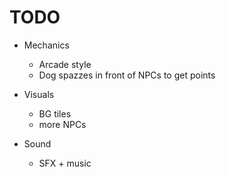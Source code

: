 # TODO

  - Mechanics
    - Arcade style
    - Dog spazzes in front of NPCs to get points
	
  - Visuals
    - BG tiles
	- more NPCs
	
  - Sound
	- SFX + music